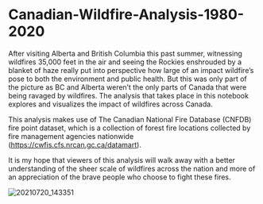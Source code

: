 # Canadian-Wildfire-Analysis-1980-2020
After visiting Alberta and British Columbia this past summer, witnessing wildfires 35,000 feet in the air and seeing the Rockies enshrouded by a blanket of haze really put into perspective how large of an impact wildfire’s pose to both the environment and public health. But this was only part of the picture as BC and Alberta weren’t the only parts of Canada that were being ravaged by wildfires. The analysis that takes place in this notebook explores and visualizes the impact of wildfires across Canada. 

This analysis makes use of The Canadian National Fire Database (CNFDB) fire point dataset, which is a collection of forest fire locations collected by fire management agencies nationwide (https://cwfis.cfs.nrcan.gc.ca/datamart). 

It is my hope that viewers of this analysis will walk away with a better understanding of the sheer scale of wildfires across the nation and more of an appreciation of the brave people who choose to fight these fires. 

![20210720_143351](https://user-images.githubusercontent.com/99494360/160700732-64fad04f-83ce-46c1-b4b3-70f135a70684.jpg)
